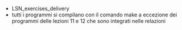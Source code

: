 - LSN_exercises_delivery
- tutti i programmi si compilano con il comando make a eccezione dei programmi delle lezioni 11 e 12 che sono integrati nelle relazioni
